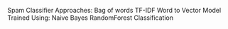 Spam Classifier
Approaches: 
            Bag of words
            TF-IDF
            Word to Vector
Model Trained Using:
                    Naive Bayes
                    RandomForest Classification
            
